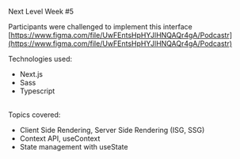 Next Level Week #5

Participants were challenged to implement this interface
[https://www.figma.com/file/UwFEntsHpHYJlHNQAQr4gA/Podcastr](https://www.figma.com/file/UwFEntsHpHYJlHNQAQr4gA/Podcastr)

Technologies used:

* Next.js
* Sass
* Typescript

<br>
Topics covered:

* Client Side Rendering, Server Side Rendering (ISG, SSG)
* Context API, useContext
* State management with useState